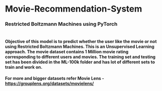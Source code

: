 # Movie-Recommendation-System
### Restricted Boltzmann Machines using PyTorch
#  
#### Objective of this model is to predict whether the user like the movie or not using Restricted Boltzmann Machines. This is an Unsupervised Learning approach. The movie dataset contains 1 Million movie rating corresponding to different users and movies. The training set and testing set has been divided in the ML-100k folder and has lot of different sets to train and work on. 
#### For more and bigger datasets refer Movie Lens - https://grouplens.org/datasets/movielens/
